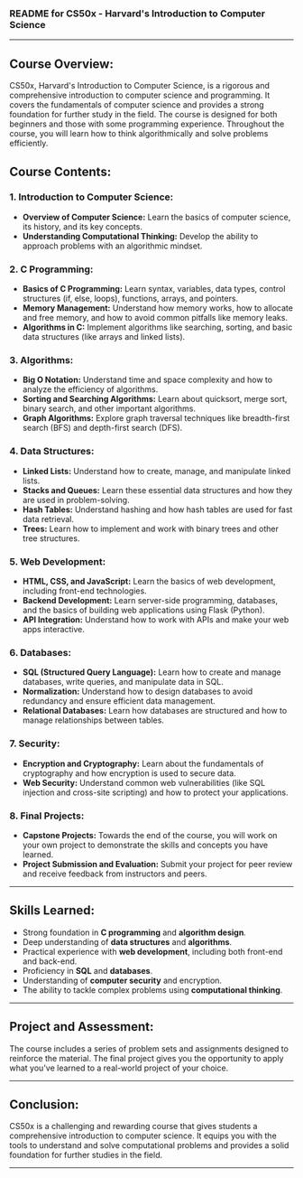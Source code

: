 ### **README for CS50x - Harvard's Introduction to Computer Science**



---

## **Course Overview:**

CS50x, Harvard's Introduction to Computer Science, is a rigorous and comprehensive introduction to computer science and programming. It covers the fundamentals of computer science and provides a strong foundation for further study in the field. The course is designed for both beginners and those with some programming experience. Throughout the course, you will learn how to think algorithmically and solve problems efficiently. 

## **Course Contents:**

### 1. **Introduction to Computer Science:**
   - **Overview of Computer Science:** Learn the basics of computer science, its history, and its key concepts.
   - **Understanding Computational Thinking:** Develop the ability to approach problems with an algorithmic mindset.
  
### 2. **C Programming:**
   - **Basics of C Programming:** Learn syntax, variables, data types, control structures (if, else, loops), functions, arrays, and pointers.
   - **Memory Management:** Understand how memory works, how to allocate and free memory, and how to avoid common pitfalls like memory leaks.
   - **Algorithms in C:** Implement algorithms like searching, sorting, and basic data structures (like arrays and linked lists).

### 3. **Algorithms:**
   - **Big O Notation:** Understand time and space complexity and how to analyze the efficiency of algorithms.
   - **Sorting and Searching Algorithms:** Learn about quicksort, merge sort, binary search, and other important algorithms.
   - **Graph Algorithms:** Explore graph traversal techniques like breadth-first search (BFS) and depth-first search (DFS).

### 4. **Data Structures:**
   - **Linked Lists:** Understand how to create, manage, and manipulate linked lists.
   - **Stacks and Queues:** Learn these essential data structures and how they are used in problem-solving.
   - **Hash Tables:** Understand hashing and how hash tables are used for fast data retrieval.
   - **Trees:** Learn how to implement and work with binary trees and other tree structures.

### 5. **Web Development:**
   - **HTML, CSS, and JavaScript:** Learn the basics of web development, including front-end technologies.
   - **Backend Development:** Learn server-side programming, databases, and the basics of building web applications using Flask (Python).
   - **API Integration:** Understand how to work with APIs and make your web apps interactive.

### 6. **Databases:**
   - **SQL (Structured Query Language):** Learn how to create and manage databases, write queries, and manipulate data in SQL.
   - **Normalization:** Understand how to design databases to avoid redundancy and ensure efficient data management.
   - **Relational Databases:** Learn how databases are structured and how to manage relationships between tables.

### 7. **Security:**
   - **Encryption and Cryptography:** Learn about the fundamentals of cryptography and how encryption is used to secure data.
   - **Web Security:** Understand common web vulnerabilities (like SQL injection and cross-site scripting) and how to protect your applications.

### 8. **Final Projects:**
   - **Capstone Projects:** Towards the end of the course, you will work on your own project to demonstrate the skills and concepts you have learned.
   - **Project Submission and Evaluation:** Submit your project for peer review and receive feedback from instructors and peers.

---

## **Skills Learned:**
- Strong foundation in **C programming** and **algorithm design**.
- Deep understanding of **data structures** and **algorithms**.
- Practical experience with **web development**, including both front-end and back-end.
- Proficiency in **SQL** and **databases**.
- Understanding of **computer security** and encryption.
- The ability to tackle complex problems using **computational thinking**.

---

## **Project and Assessment:**
The course includes a series of problem sets and assignments designed to reinforce the material. The final project gives you the opportunity to apply what you've learned to a real-world project of your choice.

---

## **Conclusion:**
CS50x is a challenging and rewarding course that gives students a comprehensive introduction to computer science. It equips you with the tools to understand and solve computational problems and provides a solid foundation for further studies in the field. 

---
